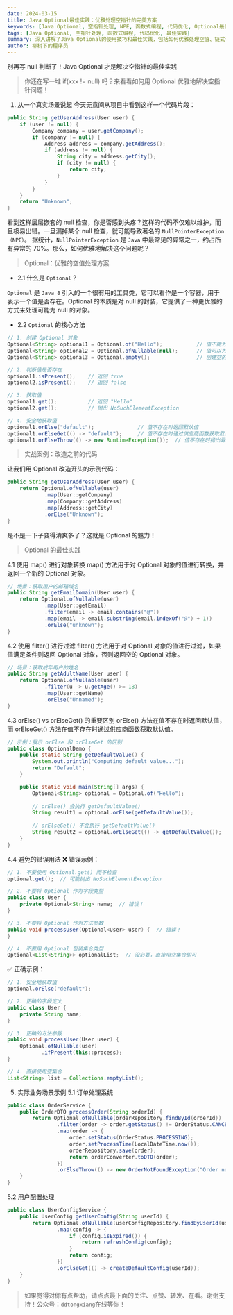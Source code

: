 ```yaml
---
date: 2024-03-15
title: Java Optional最佳实践：优雅处理空指针的完美方案
keywords: [Java Optional, 空指针处理, NPE, 函数式编程, 代码优化, Optional最佳实践, Java 8, 链式调用, 空值处理]
tags: [Java Optional, 空指针处理, 函数式编程, 代码优化, 最佳实践]
summary: 深入讲解了Java Optional的使用技巧和最佳实践，包括如何优雅处理空值、链式调用、实际应用场景等内容，帮助开发者写出更健壮的代码。
author: 柳树下的程序员
---
```

别再写 null 判断了！Java Optional 才是解决空指针的最佳实践
> 你还在写一堆 if(xxx != null) 吗？来看看如何用 Optional 优雅地解决空指针问题！
1. 从一个真实场景说起
今天无意间从项目中看到这样一个代码片段：
```java
public String getUserAddress(User user) {
    if (user != null) {
        Company company = user.getCompany();
        if (company != null) {
            Address address = company.getAddress();
            if (address != null) {
                String city = address.getCity();
                if (city != null) {
                    return city;
                }
            }
        }
    }
    return "Unknown";
}

```
看到这样层层嵌套的 null 检查，你是否感到头疼？这样的代码不仅难以维护，而且极易出错。一旦漏掉某个 null 检查，就可能导致著名的 `NullPointerException（NPE）`。
据统计，`NullPointerException` 是 `Java` 中最常见的异常之一，约占所有异常的 70%。那么，如何优雅地解决这个问题呢？

> Optional：优雅的空值处理方案
- 2.1 什么是 `Optional`？

`Optional` 是 `Java 8` 引入的一个很有用的工具类，它可以看作是一个容器，用于表示一个值是否存在。Optional 的本质是对 null 的封装，它提供了一种更优雅的方式来处理可能为 null 的对象。
- 2.2 `Optional` 的核心方法

```java
// 1. 创建 Optional 对象
Optional<String> optional1 = Optional.of("Hello");           // 值不能为 null
Optional<String> optional2 = Optional.ofNullable(null);      // 值可以为 null
Optional<String> optional3 = Optional.empty();               // 创建空的 Optional

// 2. 判断值是否存在
optional1.isPresent();    // 返回 true
optional2.isPresent();    // 返回 false

// 3. 获取值
optional1.get();          // 返回 "Hello"
optional2.get();          // 抛出 NoSuchElementException

// 4. 安全地获取值
optional1.orElse("default");              // 值不存在时返回默认值
optional1.orElseGet(() -> "default");     // 值不存在时通过供应商函数获取默认值
optional1.orElseThrow(() -> new RuntimeException());  // 值不存在时抛出异常
```
> 实战案例：改造之前的代码

让我们用 Optional 改造开头的示例代码：
```java
public String getUserAddress(User user) {
    return Optional.ofNullable(user)
            .map(User::getCompany)
            .map(Company::getAddress)
            .map(Address::getCity)
            .orElse("Unknown");
}
```

是不是一下子变得清爽多了？这就是 Optional 的魅力！

> Optional 的最佳实践

4.1 使用 map() 进行对象转换
map() 方法用于对 Optional 对象的值进行转换，并返回一个新的 Optional 对象。
```java
// 场景：获取用户的邮箱域名
public String getEmailDomain(User user) {
    return Optional.ofNullable(user)
            .map(User::getEmail)
            .filter(email -> email.contains("@"))
            .map(email -> email.substring(email.indexOf("@") + 1))
            .orElse("unknown");
}
```
4.2 使用 filter() 进行过滤
filter() 方法用于对 Optional 对象的值进行过滤，如果值满足条件则返回 Optional 对象，否则返回空的 Optional 对象。
```java
// 场景：获取成年用户的姓名
public String getAdultName(User user) {
    return Optional.ofNullable(user)
            .filter(u -> u.getAge() >= 18)
            .map(User::getName)
            .orElse("Unnamed");
}
```
4.3 orElse() vs orElseGet() 的重要区别
orElse() 方法在值不存在时返回默认值，而 orElseGet() 方法在值不存在时通过供应商函数获取默认值。
```java
// 示例：展示 orElse 和 orElseGet 的区别
public class OptionalDemo {
    public static String getDefaultValue() {
        System.out.println("Computing default value...");
        return "Default";
    }

    public static void main(String[] args) {
        Optional<String> optional = Optional.of("Hello");
        
        // orElse() 会执行 getDefaultValue()
        String result1 = optional.orElse(getDefaultValue());
        
        // orElseGet() 不会执行 getDefaultValue()
        String result2 = optional.orElseGet(() -> getDefaultValue());
    }
}
```

4.4 避免的错误用法
❌ 错误示例：
```java
// 1. 不要使用 Optional.get() 而不检查
optional.get();  // 可能抛出 NoSuchElementException

// 2. 不要将 Optional 作为字段类型
public class User {
    private Optional<String> name;  // 错误！
}

// 3. 不要将 Optional 作为方法参数
public void processUser(Optional<User> user) {  // 错误！
}

// 4. 不要用 Optional 包装集合类型
Optional<List<String>> optionalList;  // 没必要，直接用空集合即可
```

✅ 正确示例：
```java
// 1. 安全地获取值
optional.orElse("default");

// 2. 正确的字段定义
public class User {
    private String name;
}

// 3. 正确的方法参数
public void processUser(User user) {
    Optional.ofNullable(user)
           .ifPresent(this::process);
}

// 4. 直接使用空集合
List<String> list = Collections.emptyList();
```

5. 实际业务场景示例
5.1 订单处理系统
```java
public class OrderService {
    public OrderDTO processOrder(String orderId) {
        return Optional.ofNullable(orderRepository.findById(orderId))
                .filter(order -> order.getStatus() != OrderStatus.CANCELLED)
                .map(order -> {
                    order.setStatus(OrderStatus.PROCESSING);
                    order.setProcessTime(LocalDateTime.now());
                    orderRepository.save(order);
                    return orderConverter.toDTO(order);
                })
                .orElseThrow(() -> new OrderNotFoundException("Order not found: " + orderId));
    }
}
```
5.2 用户配置处理
```java
public class UserConfigService {
    public UserConfig getUserConfig(String userId) {
        return Optional.ofNullable(userConfigRepository.findByUserId(userId))
                .map(config -> {
                    if (config.isExpired()) {
                        return refreshConfig(config);
                    }
                    return config;
                })
                .orElseGet(() -> createDefaultConfig(userId));
    }
}
```
>如果觉得对你有点帮助，请点点最下面的关注、点赞、转发、在看。谢谢支持！公众号：`ddtongxiang`在线等你！